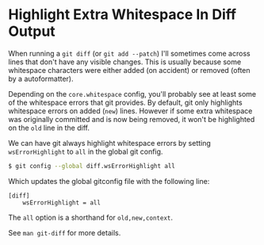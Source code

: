 # Highlight Extra Whitespace In Diff Output

When running a `git diff` (or `git add --patch`) I'll sometimes come across
lines that don't have any visible changes. This is usually because some
whitespace characters were either added (on accident) or removed (often by a
autoformatter).

Depending on the `core.whitespace` config, you'll probably see at least some of
the whitespace errors that git provides. By default, git only highlights
whitespace errors on added (`new`) lines. However if some extra whitespace was
originally committed and is now being removed, it won't be highlighted on the
`old` line in the diff.

We can have git always highlight whitespace errors by setting
`wsErrorHighlight` to `all` in the global git config.

```bash
$ git config --global diff.wsErrorHighlight all
```

Which updates the global gitconfig file with the following line:

```
[diff]
	wsErrorHighlight = all
```

The `all` option is a shorthand for `old,new,context`.

See `man git-diff` for more details.
